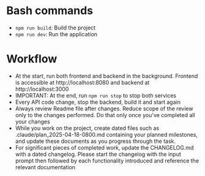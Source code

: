 # Bash commands
- `npm run build`: Build the project
- `npm run dev`: Run the application

# Workflow
- At the start, run both frontend and backend in the background. Frontend is accessible at http://localhost:8080 and backend at http://localhost:3000
- IMPORTANT: At the end, run `npm run stop` to stop both services
- Every API code change, stop the backend, build it and start again
- Always review Readme file after changes. Reduce scope of the review only to the changes performed. Do that only once you've completed all your changes
- While you work on the project, create dated files such as .claude/plan_2025-04-18-0800.md containing your planned milestones, and update these documents as you progress through the task. 
- For significant pieces of completed work, update the CHANGELOG.md with a dated changelog. Please start the changelog with the input prompt then followed by each functionality introduced and reference the relevant documentation